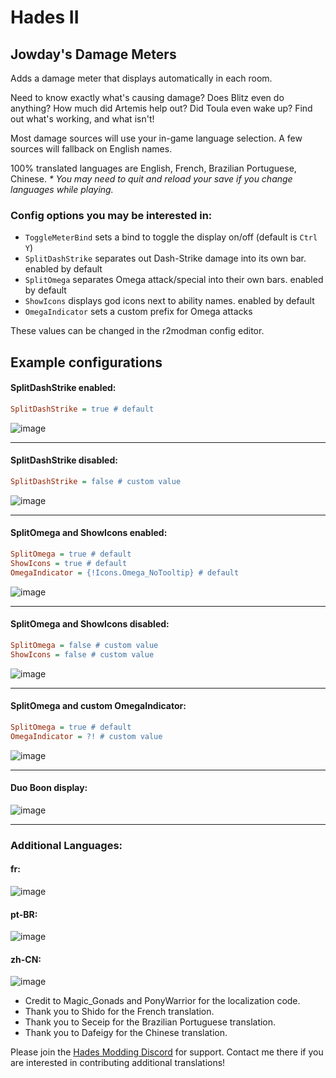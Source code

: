# Hades II

## Jowday's Damage Meters

Adds a damage meter that displays automatically in each room.

Need to know exactly what's causing damage? Does Blitz even do anything? How much did Artemis help out? Did Toula even wake up? Find out what's working, and what isn't!

Most damage sources will use your in-game language selection. A few sources will fallback on English names. 

100% translated languages are English, French, Brazilian Portuguese, Chinese. 
_* You may need to quit and reload your save if you change languages while playing._

### Config options you may be interested in:
 - `ToggleMeterBind` sets a bind to toggle the display on/off (default is `Ctrl Y`)
 - `SplitDashStrike` separates out Dash-Strike damage into its own bar. enabled by default
 - `SplitOmega` separates Omega attack/special into their own bars. enabled by default
 - `ShowIcons` displays god icons next to ability names. enabled by default
 - `OmegaIndicator` sets a custom prefix for Omega attacks

These values can be changed in the r2modman config editor.

## Example configurations
#### SplitDashStrike enabled:
```ini
SplitDashStrike = true # default
```
![image](https://github.com/The-Black-Lodge/JowdayDamageMeter/assets/7319207/aa4bcaa5-7b0d-49a9-8065-456a2590e344)

---

#### SplitDashStrike disabled:
```ini
SplitDashStrike = false # custom value
```
![image](https://github.com/The-Black-Lodge/JowdayDamageMeter/assets/7319207/90dfe10b-ab6a-47ce-a614-968c0cb89e8a)

---

#### SplitOmega and ShowIcons enabled:
```ini
SplitOmega = true # default
ShowIcons = true # default
OmegaIndicator = {!Icons.Omega_NoTooltip} # default
```
![image](https://github.com/The-Black-Lodge/JowdayDamageMeter/assets/7319207/d8e63eeb-df7f-46f0-b610-50bf0d5752f8)

---

#### SplitOmega and ShowIcons disabled:
```ini
SplitOmega = false # custom value
ShowIcons = false # custom value
```
![image](https://github.com/The-Black-Lodge/JowdayDamageMeter/assets/7319207/b9b516a7-3d34-4c9e-bb3a-b0d561fec5a3)

---

#### SplitOmega and custom OmegaIndicator:
```ini
SplitOmega = true # default
OmegaIndicator = ?! # custom value
```
![image](https://github.com/The-Black-Lodge/JowdayDamageMeter/assets/7319207/a77f17e3-fe5e-4bc1-a13e-403dabef4bf8)

---

#### Duo Boon display:
![image](https://github.com/The-Black-Lodge/JowdayDamageMeter/assets/7319207/334cbbdd-2797-406c-9d86-1b30b85582bb)

---

### Additional Languages:

#### fr:
![image](https://github.com/The-Black-Lodge/JowdayDamageMeter/assets/7319207/6466a924-97ce-4327-8a8a-4e3f4c5f2273)

#### pt-BR:
![image](https://github.com/The-Black-Lodge/JowdayDamageMeter/assets/7319207/12de43b6-3c63-4740-b606-31f088dfa4e0)

#### zh-CN:
![image](https://github.com/The-Black-Lodge/JowdayDamageMeter/assets/7319207/c320ebab-02fa-4316-b431-fd268dd493ed)



- Credit to Magic_Gonads and PonyWarrior for the localization code.
- Thank you to Shido for the French translation.
- Thank you to Seceip for the Brazilian Portuguese translation.
- Thank you to Dafeigy for the Chinese translation.

Please join the [Hades Modding Discord](https://discord.gg/KuMbyrN) for support. Contact me there if you are interested in contributing additional translations!

